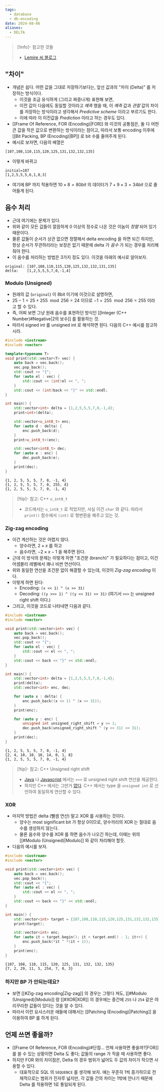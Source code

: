 ```yaml
---
tags:
  - database
  - db-encoding
date: 2024-08-06
aliases:
  - DELTA
---
```

> [!info]- 참고한 것들
> - [Lemire 씨 블로그](https://lemire.me/blog/2012/02/08/effective-compression-using-frame-of-reference-and-delta-coding/)

## "차이"

- 개념은 쉽다. 어떤 값을 그대로 저장하기보다는, 앞선 값과의 "차이 (Delta)" 를 저장하는 방식이다.
	- 이것을 조금 유식하게 (그리고 짜증나게) 표현해 보면,
	- 이전 값이 다음에도 동일할 것이라고 *예측* 했을 때, 이 *예측* 값과 *관찰* 값의 차이를 저장하는 방식이라고 생각해서 *Predictive scheme* 이라고 부르기도 한다.
	- 이에 따라 이 이전값을 *Prediction* 이라고 하는 경우도 있다.
- [[Frame Of Reference, FOR (Encoding)|FOR]] 와 이것의 공통점은, 둘 다 어떤 큰 값을 작은 값으로 변환하는 방식이라는 점이고, 따라서 보통 encoding 이후에 [[Bit Packing, BP (Encoding)|BP]] 로 bit 수를 줄여주게 된다.
- 예시로 보자면, 다음의 배열은

```
[107,108,110,115,120,125,131,132,132,135]
```

- 이렇게 바뀌고

```
initial=107
[1,2,5,5,5,6,1,0,3]
```

- 여기에 BP 까지 적용하면 $10 \times 8 = 80bit$ 의 데이터가 $7 + 9 \times 3 = 34bit$ 으로 줄어들게 된다.

## 음수 처리

- 근데 여기에는 문제가 있다.
- 위와 같이 모든 값들이 깔끔하게 0 이상의 정수로 나온 것은 이놈이 *정렬* 되어 있기 때문이다.
- 물론 값들이 순서가 상관 없으면 정렬해서 delta encoding 을 하면 되긴 하지만, 항상 순서가 무관하리라는 보장은 없기 때문에 delta 가 *음수* 가 되는 경우를 처리해 줘야 한다.
- 이 음수를 처리하는 방법은 3가지 정도 있다. 이것을 아래의 예시로 알아보자.

```
original: [107,108,110,115,120,125,132,132,131,135]
delta:    [1,2,5,5,5,7,0,-1,4]
```

### Modulo (Unsigned)

- 원래의 값 (`original`) 이 8bit 이기에 이것으로 설명하면,
- $25 - 1 = 25 + 255\mod{256} = 24$ 이므로 $-1 = 255\mod{256} = 255$ 이라고 할 수 있다.
- 즉, 어찌 보면 그냥 원래 음수를 표현하던 방식인 [[Integer (C++ Number)#Negative|2의 보수]] 를 활용하는 것.
- 따라서 signed int 를 unsigned int 로 해석하면 된다. 다음의 C++ 예시를 참고하시라.

```c++
#include <iostream>
#include <vector>

template<typename T>
void print(std::vector<T> vec) {
	auto back = vec.back();
	vec.pop_back();
	std::cout << "{";
	for (auto el : vec) {
		std::cout << (int)el << ", ";
	}
	std::cout << (int)back << "}" << std::endl;
}

int main() {
	std::vector<int> delta = {1,2,5,5,5,7,0,-1,4};
	print<int>(delta);

	std::vector<u_int8_t> enc;
	for (auto d : delta) {
		enc.push_back(d);
	}
	print<u_int8_t>(enc);

	std::vector<int8_t> dec;
	for (auto e : enc) {
		dec.push_back(e);
	}
	print(dec);
}
```

```
{1, 2, 5, 5, 5, 7, 0, -1, 4}
{1, 2, 5, 5, 5, 7, 0, 255, 4}
{1, 2, 5, 5, 5, 7, 0, -1, 4}
```

> [!tip]- 참고: C++ `u_int8_t`
> - 코드에서는 `u_int8_t` 로 적었지만, 사실 이건 `char` 와 같다. 따라서 `print()` 함수에서 `(int)` 로 형변환을 해주고 있는 것.

### Zig-zag encoding

- 이건 계산하는 것은 어렵지 않다.
	- 양수라면, $2 \times x$ 를 하고
	- 음수라면, $-2 \times x - 1$ 을 해주면 된다.
- 근데 이 방식의 문제는 이렇게 하면 "조건문 (branch)" 가 필요하다는 점이고, 이건 어셈블리 레벨에서 꽤나 비싼 연산이다.
- 위와 동일한 연산을 조건문 없이 해결할 수 있는데, 이것이 *Zig-zag encoding* 이다.
- 이렇게 하면 된다:
	- Encoding: `(x << 1) ^ (x >> 31)`
	- Decoding: `((y >>> 1) ^ ((y << 31) >> 31)` (여기서 `>>>` 는 unsigned right shift 이다.)
- 그리고, 이것을 코드로 나타내면 다음과 같다.

```c++
#include <iostream>
#include <vector>

void print(std::vector<int> vec) {
	auto back = vec.back();
	vec.pop_back();
	std::cout << "{";
	for (auto el : vec) {
		std::cout << el << ", ";
	}
	std::cout << back << "}" << std::endl;
}

int main() {
	std::vector<int> delta = {1,2,5,5,5,7,0,-1,4};
	print(delta);
	std::vector<int> enc, dec;

	for (auto x : delta) {
		enc.push_back((x << 1) ^ (x >> 31));
	}
	print(enc);

	for (auto y : enc) {
		unsigned int unsigned_right_shift = y >> 1;
		dec.push_back(unsigned_right_shift ^ (y << 31) >> 31);
	}
	print(dec);
}
```

```
{1, 2, 5, 5, 5, 7, 0, -1, 4}
{2, 4, 10, 10, 10, 14, 0, 1, 8}
{1, 2, 5, 5, 5, 7, 0, -1, 4}
```

> [!tip]- 참고: C++ Unsigned right shift
> - [Java](https://www.javatpoint.com/unsigned-right-shift-operator-in-java) 나 [Javascript](https://developer.mozilla.org/en-US/docs/Web/JavaScript/Reference/Operators/Unsigned_right_shift) 에서는 `>>>` 로 unsigned right shift 연산을 제공한다.
> - 하지만 C++ 에서는 그딴거 [없다](https://stackoverflow.com/a/2429490). C++ 에서는 type 을 `unsigned int` 로 선언하여 동일하게 연산할 수 있다.

### XOR

- 마지막 방법은 delta (뺄셈 연산) 말고 XOR 를 사용하는 것이다.
	- 양수는 most significant bit 가 항상 0이므로, 양수끼리의 XOR 는 절대로 음수를 생성하지 않는다.
	- 물론 음수와 양수를 XOR 를 하면 음수가 나오긴 하는데, 이때는 위의 [[#Modulo (Unsigned)|Modulo]] 와 같이 처리해야 할듯.
- 다음의 예시를 보자.

```c++
#include <iostream>
#include <vector>

void print(std::vector<int> vec) {
	auto back = vec.back();
	vec.pop_back();
	std::cout << "{";
	for (auto el : vec) {
		std::cout << el << ", ";
	}
	std::cout << back << "}" << std::endl;
}

int main() {
	std::vector<int> target = {107,108,110,115,120,125,131,132,132,135};
	print(target);

	std::vector<int> enc;
	for (auto it = target.begin(); it < target.end() - 1; it++) {
		enc.push_back(*it ^ *(it + 1));
	}
	print(enc);
}
```

```
{107, 108, 110, 115, 120, 125, 131, 132, 132, 135}
{7, 2, 29, 11, 5, 254, 7, 0, 3}
```

### 하지만 BP 가 안되는데요?

- 보면 [[#Zig-zag encoding|Zig-zag]] 의 경우는 그렇다 쳐도, [[#Modulo (Unsigned)|Modulo]] 랑 [[#XOR|XOR]] 의 경우에는 중간에 `255` 나 `254` 같은 야리꾸리한 값들이 있다는 것을 알 수 있다.
- 따라서 이런 요사스러운 애들에 대해서는 [[Patching (Encoding)|Patching]] 을 이용하여 BP 를 하게 된다.

## 언제 쓰면 좋을까?

- [[Frame Of Reference, FOR (Encoding)#단점... 언제 사용하면 좋을까?|FOR]] 를 쓸 수 있는 상황이면 Delta 도 좋다; 값들의 range 가 작을 때 사용하면 좋다.
- 하지만 FOR 와의 차이점은, Delta 의 경우 범위가 넓어도 두 값의 차이가 작으면 사용할 수 있다.
	- 대표적으로 SQL 의 `SEQUENCE` 를 생각해 보자. 얘는 꾸준히 1씩 증가하므로 전체적으로는 범위가 진자루 넓지만, 각 값들 간의 차이는 1밖에 안나기 때문에 Delta 를 적용하면 1로 통일되게 된다.